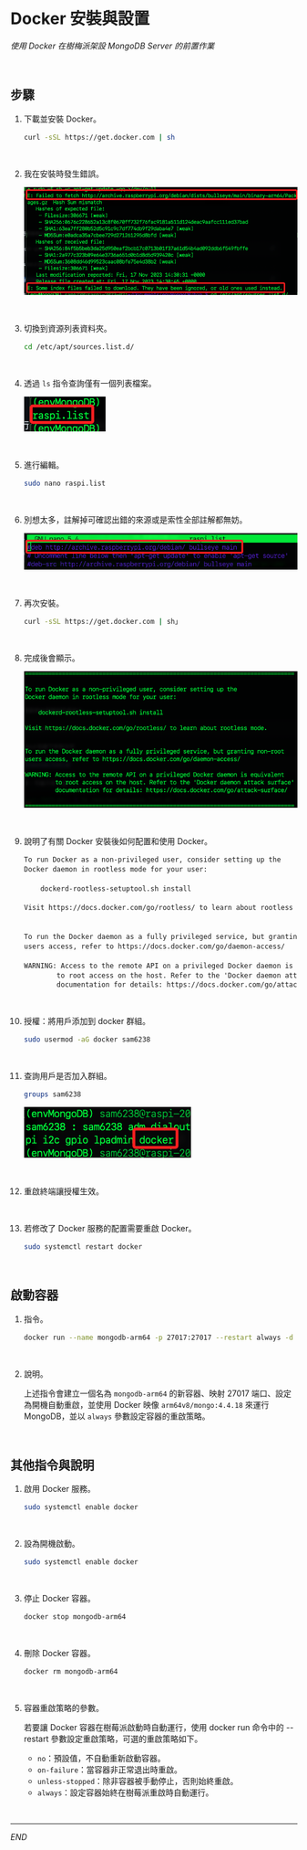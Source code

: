 # Docker 安裝與設置

_使用 Docker 在樹梅派架設 MongoDB Server 的前置作業_

<br>

## 步驟

1. 下載並安裝 Docker。

    ```bash
    curl -sSL https://get.docker.com | sh
    ```

<br>

2. 我在安裝時發生錯誤。

    ![](images/img_34.png)

<br>

3. 切換到資源列表資料夾。

    ```bash
    cd /etc/apt/sources.list.d/
    ```

<br>

4. 透過 `ls` 指令查詢僅有一個列表檔案。
   
    ![](images/img_35.png)

<br>

5. 進行編輯。

    ```bash
    sudo nano raspi.list
    ```

<br>

6. 別想太多，註解掉可確認出錯的來源或是索性全部註解都無妨。

    ![](images/img_36.png)

<br>

7. 再次安裝。

    ```bash
    curl -sSL https://get.docker.com | sh」
    ```

<br>

8. 完成後會顯示。

    ![](images/img_37.png)

<br>

9. 說明了有關 Docker 安裝後如何配置和使用 Docker。

    ```txt
    To run Docker as a non-privileged user, consider setting up the
    Docker daemon in rootless mode for your user:

        dockerd-rootless-setuptool.sh install

    Visit https://docs.docker.com/go/rootless/ to learn about rootless mode.


    To run the Docker daemon as a fully privileged service, but granting non-root
    users access, refer to https://docs.docker.com/go/daemon-access/

    WARNING: Access to the remote API on a privileged Docker daemon is equivalent
            to root access on the host. Refer to the 'Docker daemon attack surface'
            documentation for details: https://docs.docker.com/go/attack-surface/
    ```

<br>

10. 授權：將用戶添加到 docker 群組。

    ```bash
    sudo usermod -aG docker sam6238
    ```

<br>

11. 查詢用戶是否加入群組。

    ```bash
    groups sam6238
    ```

    ![](images/img_38.png)

<br>

12. 重啟終端讓授權生效。

<br>

13. 若修改了 Docker 服務的配置需要重啟 Docker。
    ```bash
    sudo systemctl restart docker
    ```

<br>

## 啟動容器

1. 指令。

    ```bash
    docker run --name mongodb-arm64 -p 27017:27017 --restart always -d arm64v8/mongo:4.4.18
    ```
<br>

2. 說明。

   上述指令會建立一個名為 `mongodb-arm64` 的新容器、映射 27017 端口、設定為開機自動重啟，並使用 Docker 映像 `arm64v8/mongo:4.4.18` 來運行 MongoDB，並以 `always` 參數設定容器的重啟策略。

<br>


## 其他指令與說明

1. 啟用 Docker 服務。

    ```bash
    sudo systemctl enable docker
    ```

<br>

2. 設為開機啟動。

    ```bash
    sudo systemctl enable docker
    ```

<br>

3. 停止 Docker 容器。

    ```bash
    docker stop mongodb-arm64
    ```

<br>

4. 刪除 Docker 容器。

    ```bash
    docker rm mongodb-arm64
    ```

<br>

5. 容器重啟策略的參數。

    若要讓 Docker 容器在樹莓派啟動時自動運行，使用 docker run 命令中的 --restart 參數設定重啟策略，可選的重啟策略如下。

    - `no`：預設值，不自動重新啟動容器。
    - `on-failure`：當容器非正常退出時重啟。
    - `unless-stopped`：除非容器被手動停止，否則始終重啟。
    - `always`：設定容器始終在樹莓派重啟時自動運行。

<br>

---

_END_